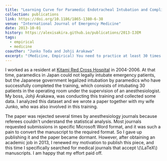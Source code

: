 ```yaml
---
title: "Learning Curve for Paramedic Endotracheal Intubation and Complications"
collection: publications
link: https://doi.org/10.1186/1865-1380-6-38
venue: "International Journal of Emergency Medicine"
date: 2013-10-01
history: https://alexisakira.github.io/publications/2013-IJEM
tags:
  - empirical
  - medicine
coauthor: "Junko Toda and Johji Arakawa"
excerpt: "(Medicine, Empirical) You need to practice at least 30 times to intubate a patient consistently."
---
```


I worked as a resident at [Kitami Red Cross Hospital](https://www.kitami.jrc.or.jp/) in 2004-2006. At that time, paramedics in Japan could not legally intubate emergency patients, but the Japanese government legalized intubation by paramedics who have successfully completed the training, which consists of intubating 30 patients in the operating room under the supervision of an anesthesiologist. My boss, Johji Arakawa, was conducting this training and collected some data. I analyzed this dataset and we wrote a paper together with my wife Junko, who was also involved in this training.

The paper was rejected several times by anesthesiology journals because referees couldn't understand the statistical analysis. Most journals requested submissions in specific Microsoft Word format, and it was such a pain to convert the manuscript to the required format. So I gave up publishing it and the paper became dormant. However, after obtaining an academic job in 2013, I renewed my motivation to publish this piece, and this time I specifically searched for medical journals that accept \\(\LaTeX\\) manuscripts. I am happy that my effort paid off.